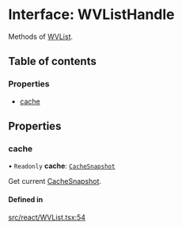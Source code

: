 # Interface: WVListHandle

Methods of [WVList](../API.md#wvlist).

## Table of contents

### Properties

- [cache](WVListHandle.md#cache)

## Properties

### cache

• `Readonly` **cache**: [`CacheSnapshot`](CacheSnapshot.md)

Get current [CacheSnapshot](CacheSnapshot.md).

#### Defined in

[src/react/WVList.tsx:54](https://github.com/inokawa/virtua/blob/e5e58101/src/react/WVList.tsx#L54)
